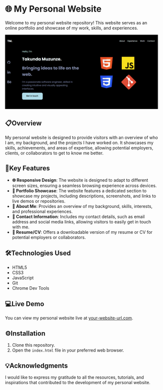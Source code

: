 # 🌐 My Personal Website 

Welcome to my personal website repository! This website serves as an online portfolio and showcase of my work, skills, and experiences.


![Portfolio Website Preview](/preview.png)

## 📋Overview 

My personal website is designed to provide visitors with an overview of who I am, my background, and the projects I have worked on. It showcases my skills, achievements, and areas of expertise, allowing potential employers, clients, or collaborators to get to know me better.

## 🚀Key Features 

- **🌐 Responsive Design**: The website is designed to adapt to different screen sizes, ensuring a seamless browsing experience across devices.
- **🎨 Portfolio Showcase**: The website features a dedicated section to showcase my projects, including descriptions, screenshots, and links to live demos or repositories.
- **👋 About Me**: Provides an overview of my background, skills, interests, and professional experiences.
- **📧 Contact Information**: Includes my contact details, such as email address and social media links, allowing visitors to easily get in touch with me.
- **📄 Resume/CV**: Offers a downloadable version of my resume or CV for potential employers or collaborators.

## 🛠️Technologies Used 

- HTML5
- CSS3
- JavaScript
- Git
- Chrome Dev Tools

## 💻Live Demo 

You can view my personal website live at [your-website-url.com](https://takmuzunze.netlify.app).

## ⚙️Installation 

1. Clone this repository.
2. Open the `index.html` file in your preferred web browser.

## 💡Acknowledgments 

I would like to express my gratitude to all the resources, tutorials, and inspirations that contributed to the development of my personal website.
